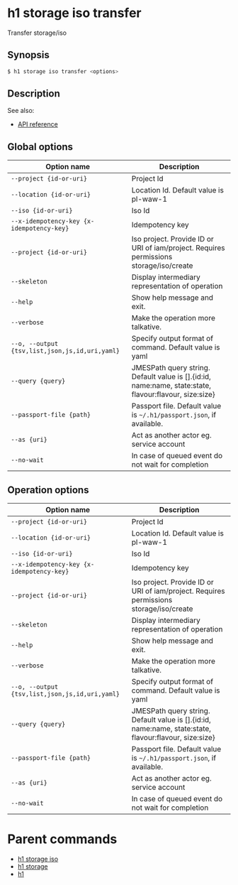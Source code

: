 
# h1 storage iso transfer

Transfer storage/iso

## Synopsis

```bash
$ h1 storage iso transfer <options>
```

## Description

See also:

* [API reference](https://api.hyperone.com/v2/docs#operation/storage_project_iso_transfer)

## Global options

| Option name                                        | Description                                                                                               |
| -------------------------------------------------- | --------------------------------------------------------------------------------------------------------- |
| ```--project {id-or-uri}```                        | Project Id                                                                                                |
| ```--location {id-or-uri}```                       | Location Id. Default value is pl-waw-1                                                                    |
| ```--iso {id-or-uri}```                            | Iso Id                                                                                                    |
| ```--x-idempotency-key {x-idempotency-key}```      | Idempotency key                                                                                           |
| ```--project {id-or-uri}```                        | Iso project. Provide ID or URI of iam/project. Requires permissions storage/iso/create                    |
| ```--skeleton```                                   | Display intermediary representation of operation                                                          |
| ```--help```                                       | Show help message and exit.                                                                               |
| ```--verbose```                                    | Make the operation more talkative.                                                                        |
| ```--o, --output {tsv,list,json,js,id,uri,yaml}``` | Specify output format of command. Default value is yaml                                                   |
| ```--query {query}```                              | JMESPath query string. Default value is [].\{id:id, name:name, state:state, flavour:flavour, size:size\}  |
| ```--passport-file {path}```                       | Passport file. Default value is ```~/.h1/passport.json```, if available.                                  |
| ```--as {uri}```                                   | Act as another actor eg. service account                                                                  |
| ```--no-wait```                                    | In case of queued event do not wait for completion                                                        |

## Operation options

| Option name                                        | Description                                                                                               |
| -------------------------------------------------- | --------------------------------------------------------------------------------------------------------- |
| ```--project {id-or-uri}```                        | Project Id                                                                                                |
| ```--location {id-or-uri}```                       | Location Id. Default value is pl-waw-1                                                                    |
| ```--iso {id-or-uri}```                            | Iso Id                                                                                                    |
| ```--x-idempotency-key {x-idempotency-key}```      | Idempotency key                                                                                           |
| ```--project {id-or-uri}```                        | Iso project. Provide ID or URI of iam/project. Requires permissions storage/iso/create                    |
| ```--skeleton```                                   | Display intermediary representation of operation                                                          |
| ```--help```                                       | Show help message and exit.                                                                               |
| ```--verbose```                                    | Make the operation more talkative.                                                                        |
| ```--o, --output {tsv,list,json,js,id,uri,yaml}``` | Specify output format of command. Default value is yaml                                                   |
| ```--query {query}```                              | JMESPath query string. Default value is [].\{id:id, name:name, state:state, flavour:flavour, size:size\}  |
| ```--passport-file {path}```                       | Passport file. Default value is ```~/.h1/passport.json```, if available.                                  |
| ```--as {uri}```                                   | Act as another actor eg. service account                                                                  |
| ```--no-wait```                                    | In case of queued event do not wait for completion                                                        |

# Parent commands

* [h1 storage iso](./../README.md)
* [h1 storage](./../../README.md)
* [h1](./../../../README.md)
